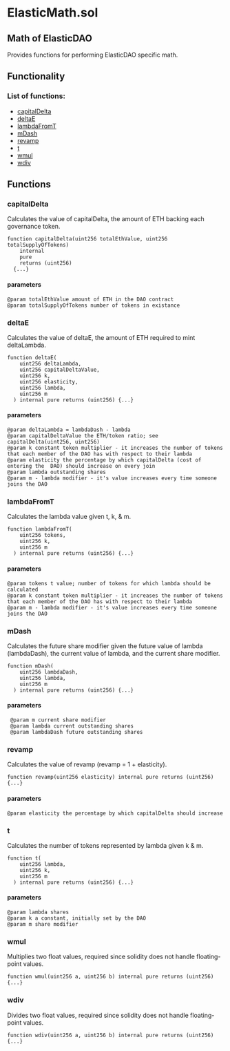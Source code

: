 # ElasticMath.sol

## Math of ElasticDAO

Provides functions for performing ElasticDAO specific math.

## Functionality

### List of functions:

* [capitalDelta](https://app.gitbook.com/@elasticdao/s/docs/~/drafts/-MUUNkCuPjp2572zw0OD/contracts/elasticmath.sol#capitaldelta)
* [deltaE](https://app.gitbook.com/@elasticdao/s/docs/~/drafts/-MUUNkCuPjp2572zw0OD/contracts/elasticmath.sol#deltae)
* [lambdaFromT](https://app.gitbook.com/@elasticdao/s/docs/~/drafts/-MUUNkCuPjp2572zw0OD/contracts/elasticmath.sol#lambdafromt)
* [mDash](https://app.gitbook.com/@elasticdao/s/docs/~/drafts/-MUUNkCuPjp2572zw0OD/contracts/elasticmath.sol#mdash)
* [revamp](https://app.gitbook.com/@elasticdao/s/docs/~/drafts/-MUUNkCuPjp2572zw0OD/contracts/elasticmath.sol#revamp)
* [t](https://app.gitbook.com/@elasticdao/s/docs/~/drafts/-MUUNkCuPjp2572zw0OD/contracts/elasticmath.sol#t)
* [wmul](https://app.gitbook.com/@elasticdao/s/docs/~/drafts/-MUUNkCuPjp2572zw0OD/contracts/elasticmath.sol#wmul)
* [wdiv](https://app.gitbook.com/@elasticdao/s/docs/~/drafts/-MUUNkCuPjp2572zw0OD/contracts/elasticmath.sol#wdiv)



## Functions

### capitalDelta

Calculates the value of capitalDelta, the amount of ETH backing each governance token.

```text
function capitalDelta(uint256 totalEthValue, uint256 totalSupplyOfTokens)
    internal
    pure
    returns (uint256)
  {...}
```

#### parameters

```text
@param totalEthValue amount of ETH in the DAO contract
@param totalSupplyOfTokens number of tokens in existance
```

### deltaE

Calculates the value of deltaE, the amount of ETH required to mint deltaLambda.

```text
function deltaE(
    uint256 deltaLambda,
    uint256 capitalDeltaValue,
    uint256 k,
    uint256 elasticity,
    uint256 lambda,
    uint256 m
  ) internal pure returns (uint256) {...}
```

#### parameters

```text
@param deltaLambda = lambdaDash - lambda
@param capitalDeltaValue the ETH/token ratio; see capitalDelta(uint256, uint256)
@param k constant token multiplier - it increases the number of tokens that each member of the DAO has with respect to their lambda
@param elasticity the percentage by which capitalDelta (cost of entering the  DAO) should increase on every join
@param lambda outstanding shares
@param m - lambda modifier - it's value increases every time someone joins the DAO
```

### lambdaFromT

Calculates the lambda value given t, k, & m.

```text
function lambdaFromT(
    uint256 tokens,
    uint256 k,
    uint256 m
  ) internal pure returns (uint256) {...}
```

#### parameters

```text
@param tokens t value; number of tokens for which lambda should be calculated
@param k constant token multiplier - it increases the number of tokens that each member of the DAO has with respect to their lambda
@param m - lambda modifier - it's value increases every time someone joins the DAO
```

### mDash

Calculates the future share modifier given the future value of lambda \(lambdaDash\), the current value of lambda, and the current share modifier.

```text
function mDash(
    uint256 lambdaDash,
    uint256 lambda,
    uint256 m
  ) internal pure returns (uint256) {...}
```

#### parameters

```text
 @param m current share modifier
 @param lambda current outstanding shares
 @param lambdaDash future outstanding shares
```

### revamp

Calculates the value of revamp \(revamp = 1 + elasticity\).

```text
function revamp(uint256 elasticity) internal pure returns (uint256) {...}
```

#### parameters

```text
@param elasticity the percentage by which capitalDelta should increase
```

### t

Calculates the number of tokens represented by lambda given k & m.

```text
function t(
    uint256 lambda,
    uint256 k,
    uint256 m
  ) internal pure returns (uint256) {...}
```

#### parameters

```text
@param lambda shares
@param k a constant, initially set by the DAO
@param m share modifier
```

### wmul

Multiplies two float values, required since solidity does not handle floating-point values.

```text
function wmul(uint256 a, uint256 b) internal pure returns (uint256) {...}
```

### wdiv

Divides two float values, required since solidity does not handle floating-point values.

```text
function wdiv(uint256 a, uint256 b) internal pure returns (uint256) {...}
```

